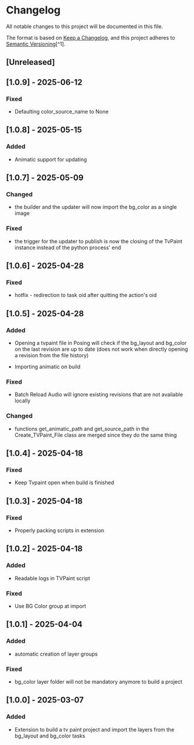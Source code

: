 # Changelog

All notable changes to this project will be documented in this file.

The format is based on [Keep a Changelog](https://keepachangelog.com/en/1.0.0/),
and this project adheres to [Semantic Versioning](https://semver.org/spec/v2.0.0.html)[^1].

<!---
Types of changes

- Added for new features.
- Changed for changes in existing functionality.
- Deprecated for soon-to-be removed features.
- Removed for now removed features.
- Fixed for any bug fixes.
- Security in case of vulnerabilities.

-->

## [Unreleased]

## [1.0.9] - 2025-06-12

### Fixed

* Defaulting color_source_name to None

## [1.0.8] - 2025-05-15

### Added

* Animatic support for updating

## [1.0.7] - 2025-05-09

### Changed

* the builder and the updater will now import the bg_color as a single image

### Fixed

* the trigger for the updater to publish is now the closing of the TvPaint instance instead of the python process' end

## [1.0.6] - 2025-04-28

### Fixed

* hotfix - redirection to task oid after quitting the action's oid

## [1.0.5] - 2025-04-28

### Added

* Opening a tvpaint file in Posing will check if the bg_layout and bg_color on the last revision are up to date (does not work when directly opening a revision from the file history)

* Importing animatic on build

### Fixed

* Batch Reload Audio will ignore existing revisions that are not available locally

### Changed

* functions get_animatic_path and get_source_path in the Create_TVPaint_File class are merged since they do the same thing

## [1.0.4] - 2025-04-18

### Fixed

* Keep Tvpaint open when build is finished

## [1.0.3] - 2025-04-18

### Fixed

* Properly packing scripts in extension

## [1.0.2] - 2025-04-18

### Added

* Readable logs in TVPaint script

### Fixed

* Use BG Color group at import

## [1.0.1] - 2025-04-04

### Added

* automatic creation of layer groups

### Fixed

* bg_color layer folder will not be mandatory anymore to build a project

## [1.0.0] - 2025-03-07

### Added

* Extension to build a tv paint project and import the layers from the bg_layout and bg_color tasks
